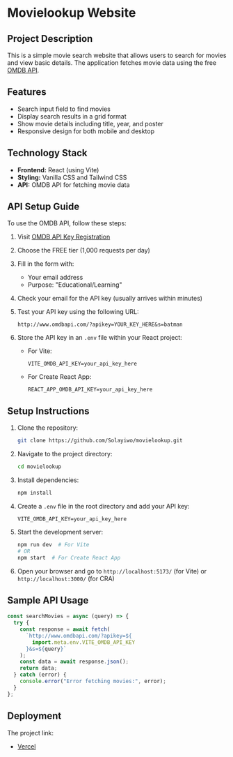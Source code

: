# Movielookup Website

## Project Description

This is a simple movie search website that allows users to search for movies and view basic details. The application fetches movie data using the free [OMDB API](http://www.omdbapi.com/).

## Features

- Search input field to find movies
- Display search results in a grid format
- Show movie details including title, year, and poster
- Responsive design for both mobile and desktop

## Technology Stack

- **Frontend:** React (using Vite)
- **Styling:** Vanilla CSS and Tailwind CSS
- **API:** OMDB API for fetching movie data

## API Setup Guide

To use the OMDB API, follow these steps:

1. Visit [OMDB API Key Registration](http://www.omdbapi.com/apikey.aspx)
2. Choose the FREE tier (1,000 requests per day)
3. Fill in the form with:
   - Your email address
   - Purpose: "Educational/Learning"
4. Check your email for the API key (usually arrives within minutes)
5. Test your API key using the following URL:

   ```
   http://www.omdbapi.com/?apikey=YOUR_KEY_HERE&s=batman
   ```

6. Store the API key in an `.env` file within your React project:
   - For Vite:
     ```
     VITE_OMDB_API_KEY=your_api_key_here
     ```
   - For Create React App:
     ```
     REACT_APP_OMDB_API_KEY=your_api_key_here
     ```

## Setup Instructions

1. Clone the repository:
   ```sh
   git clone https://github.com/Solayiwo/movielookup.git
   ```
2. Navigate to the project directory:
   ```sh
   cd movielookup
   ```
3. Install dependencies:
   ```sh
   npm install
   ```
4. Create a `.env` file in the root directory and add your API key:
   ```
   VITE_OMDB_API_KEY=your_api_key_here
   ```
5. Start the development server:
   ```sh
   npm run dev  # For Vite
   # OR
   npm start  # For Create React App
   ```
6. Open your browser and go to `http://localhost:5173/` (for Vite) or `http://localhost:3000/` (for CRA)

## Sample API Usage

```javascript
const searchMovies = async (query) => {
  try {
    const response = await fetch(
      `http://www.omdbapi.com/?apikey=${
        import.meta.env.VITE_OMDB_API_KEY
      }&s=${query}`
    );
    const data = await response.json();
    return data;
  } catch (error) {
    console.error("Error fetching movies:", error);
  }
};
```

## Deployment

The project link:

- [Vercel](https://vercel.com/)
